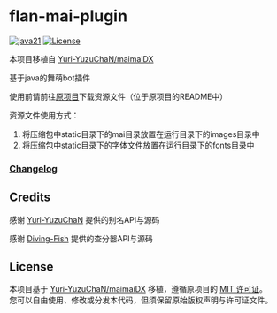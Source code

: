 # flan-mai-plugin

[![java21](https://img.shields.io/badge/Java-21-blue.svg)](https://www.oracle.com/java/technologies/downloads/#java21)
[![License](https://img.shields.io/badge/license-MIT-blue.svg)](https://opensource.org/licenses/MIT)

本项目移植自 [Yuri-YuzuChaN/maimaiDX](https://github.com/Yuri-YuzuChaN/maimaiDX/)

基于java的舞萌bot插件

使用前请前往[原项目](https://github.com/Yuri-YuzuChaN/maimaiDX/)下载资源文件（位于原项目的README中）

资源文件使用方式：

1. 将压缩包中static目录下的mai目录放置在运行目录下的images目录中
2. 将压缩包中static目录下的字体文件放置在运行目录下的fonts目录中

### [Changelog](CHANGELOG.md)

## Credits

感谢 [Yuri-YuzuChaN](https://github.com/Yuri-YuzuChaN) 提供的别名API与源码

感谢 [Diving-Fish](https://github.com/Diving-Fish) 提供的查分器API与源码

## License

本项目基于 [Yuri-YuzuChaN/maimaiDX](https://github.com/Yuri-YuzuChaN/maimaiDX/) 移植，遵循原项目的 [MIT 许可证](LICENSE)。  
您可以自由使用、修改或分发本代码，但须保留原始版权声明与许可证文件。
